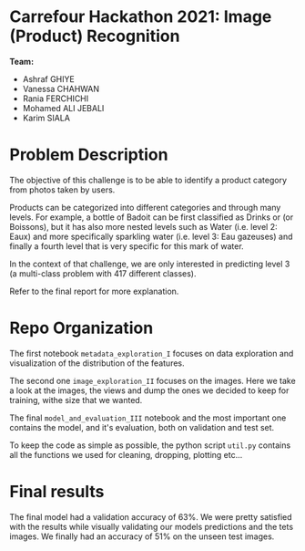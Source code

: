 # Carrefour Hackathon 2021: Image (Product) Recognition

**Team:**

- Ashraf GHIYE
- Vanessa CHAHWAN
- Rania FERCHICHI
- Mohamed ALI JEBALI
- Karim SIALA

 
# Problem Description

The objective of this challenge is to be able to identify a product category from photos taken by users.

Products can be categorized into different categories and through many levels. For example, a bottle of Badoit can be first classified as Drinks or (or Boissons), but it has also more nested levels such as Water (i.e. level 2: Eaux) and more specifically sparkling water (i.e. level 3: Eau gazeuses) and finally a fourth level that is very specific for this mark of water.

In the context of that challenge, we are only interested in predicting level 3 (a multi-class problem with 417 different classes).

Refer to the final report for more explanation.


# Repo Organization


The first notebook `metadata_exploration_I` focuses on data exploration and visualization of the distribution of the features.

The second one `image_exploration_II` focuses on the images. Here we take a look at the images, the views and dump the ones we decided to keep for training, withe size that we wanted.

The final `model_and_evaluation_III` notebook and the most important one contains the model, and it's evaluation, both on validation and test set.

To keep the code as simple as possible, the python script `util.py` contains all the functions we used for cleaning, dropping, plotting etc…

# Final results

The final model had a validation accuracy of 63%. We were pretty satisfied with the results while visually validating our models predictions and the tets images. We finally had an accuracy of 51% on the unseen test images. 
